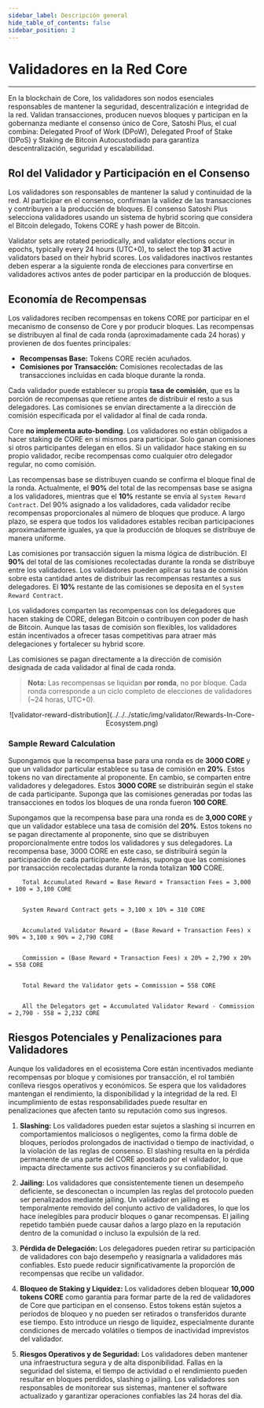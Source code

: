 ```yaml
---
sidebar_label: Descripción general
hide_table_of_contents: false
sidebar_position: 2
---
```


# Validadores en la Red Core

---

En la blockchain de Core, los validadores son nodos esenciales responsables de mantener la seguridad, descentralización e integridad de la red. Validan transacciones, producen nuevos bloques y participan en la gobernanza mediante el consenso único de Core, Satoshi Plus, el cual combina: Delegated Proof of Work (DPoW), Delegated Proof of Stake (DPoS) y Staking de Bitcoin Autocustodiado para garantiza descentralización, seguridad y escalabilidad.

## Rol del Validador y Participación en el Consenso

Los validadores son responsables de mantener la salud y continuidad de la red. Al participar en el consenso, confirman la validez de las transacciones y contribuyen a la producción de bloques. El consenso Satoshi Plus selecciona validadores usando un sistema de hybrid scoring que considera el Bitcoin delegado, Tokens CORE y hash power de Bitcoin.

Validator sets are rotated periodically, and validator elections occur in epochs, typically every 24 hours (UTC+0), to select the top **31** active validators based on their hybrid scores. Los validadores inactivos restantes deben esperar a la siguiente ronda de elecciones para convertirse en validadores activos antes de poder participar en la producción de bloques.

## Economía de Recompensas

Los validadores reciben recompensas en tokens CORE por participar en el mecanismo de consenso de Core y por producir bloques. Las recompensas se distribuyen al final de cada ronda (aproximadamente cada 24 horas) y provienen de dos fuentes principales:

- **Recompensas Base:** Tokens CORE recién acuñados.
- **Comisiones por Transacción:** Comisiones recolectadas de las transacciones incluidas en cada bloque durante la ronda.

Cada validador puede establecer su propia **tasa de comisión**, que es la porción de recompensas que retiene antes de distribuir el resto a sus delegadores. Las comisiones se envían directamente a la dirección de comisión especificada por el validador al final de cada ronda.

Core **no implementa auto-bonding**. Los validadores no están obligados a hacer staking de CORE en sí mismos para participar. Solo ganan comisiones si otros participantes delegan en ellos. Si un validador hace staking en su propio validador, recibe recompensas como cualquier otro delegador regular, no como comisión.

Las recompensas base se distribuyen cuando se confirma el bloque final de la ronda. Actualmente, el **90%** del total de las recompensas base se asigna a los validadores, mientras que el **10%** restante se envía al `System Reward Contract`. Del 90% asignado a los validadores, cada validador recibe recompensas proporcionales al número de bloques que produce. A largo plazo, se espera que todos los validadores estables reciban participaciones aproximadamente iguales, ya que la producción de bloques se distribuye de manera uniforme.

Las comisiones por transacción siguen la misma lógica de distribución. El **90%** del total de las comisiones recolectadas durante la ronda se distribuye entre los validadores. Los validadores pueden aplicar su tasa de comisión sobre esta cantidad antes de distribuir las recompensas restantes a sus delegadores. El **10%** restante de las comisiones se deposita en el `System Reward Contract`.

Los validadores comparten las recompensas con los delegadores que hacen staking de CORE, delegan Bitcoin o contribuyen con poder de hash de Bitcoin. Aunque las tasas de comisión son flexibles, los validadores están incentivados a ofrecer tasas competitivas para atraer más delegaciones y fortalecer su hybrid score.

Las comisiones se pagan directamente a la dirección de comisión designada de cada validador al final de cada ronda.

> **Nota:** Las recompensas se liquidan **por ronda**, no por bloque. Cada ronda corresponde a un ciclo completo de elecciones de validadores (~24 horas, UTC+0).

<p align="center">
![validator-reward-distribution](../../../static/img/validator/Rewards-In-Core-Ecosystem.png)
</p>

### Sample Reward Calculation

Supongamos que la recompensa base para una ronda es de **3000 CORE** y que un validador particular establece su tasa de comisión en **20%**. Estos tokens no van directamente al proponente. En cambio, se comparten entre validadores y delegadores. Estos **3000 CORE** se distribuirán según el stake de cada participante. Suponga que las comisiones generadas por todas las transacciones en todos los bloques de una ronda fueron **100 CORE**.

Supongamos que la recompensa base para una ronda es de **3,000 CORE** y que un validador establece una tasa de comisión del **20%**. Estos tokens no se pagan directamente al proponente, sino que se distribuyen proporcionalmente entre todos los validadores y sus delegadores. La recompensa base, 3000 CORE en este caso, se distribuirá según la participación de cada participante. Además, suponga que las comisiones por transacción recolectadas durante la ronda totalizan **100** CORE.

```maths
    Total Accumulated Reward = Base Reward + Transaction Fees = 3,000 + 100 = 3,100 CORE


    System Reward Contract gets = 3,100 x 10% = 310 CORE  


    Accumulated Validator Reward = (Base Reward + Transaction Fees) x 90% = 3,100 x 90% = 2,790 CORE


    Commission = (Base Reward + Transaction Fees) x 20% = 2,790 x 20% = 558 CORE


    Total Reward the Validator gets = Commission = 558 CORE


    All the Delegators get = Accumulated Validator Reward - Commission = 2,790 - 558 = 2,232 CORE
```

## Riesgos Potenciales y Penalizaciones para Validadores

Aunque los validadores en el ecosistema Core están incentivados mediante recompensas por bloque y comisiones por transacción, el rol también conlleva riesgos operativos y económicos. Se espera que los validadores mantengan el rendimiento, la disponibilidad y la integridad de la red. El incumplimiento de estas responsabilidades puede resultar en penalizaciones que afecten tanto su reputación como sus ingresos.

1. **Slashing:** Los validadores pueden estar sujetos a slashing si incurren en comportamientos maliciosos o negligentes, como la firma doble de bloques, períodos prolongados de inactividad o tiempo de inactividad, o la violación de las reglas de consenso. El slashing resulta en la pérdida permanente de una parte del CORE apostado por el validador, lo que impacta directamente sus activos financieros y su confiabilidad.

2. **Jailing:** Los validadores que consistentemente tienen un desempeño deficiente, se desconectan o incumplen las reglas del protocolo pueden ser penalizados mediante jailing. Un validador en jailing es temporalmente removido del conjunto activo de validadores, lo que los hace inelegibles para producir bloques o ganar recompensas. El jailing repetido también puede causar daños a largo plazo en la reputación dentro de la comunidad o incluso la expulsión de la red.

3. **Pérdida de Delegación:** Los delegadores pueden retirar su participación de validadores con bajo desempeño y reasignarla a validadores más confiables. Esto puede reducir significativamente la proporción de recompensas que recibe un validador.

4. **Bloqueo de Staking y Liquidez:** Los validadores deben bloquear **10,000 tokens CORE** como garantía para formar parte de la red de validadores de Core que participan en el consenso. Estos tokens están sujetos a períodos de bloqueo y no pueden ser retirados o transferidos durante ese tiempo. Esto introduce un riesgo de liquidez, especialmente durante condiciones de mercado volátiles o tiempos de inactividad imprevistos del validador.

5. **Riesgos Operativos y de Seguridad:** Los validadores deben mantener una infraestructura segura y de alta disponibilidad. Fallas en la seguridad del sistema, el tiempo de actividad o el rendimiento pueden resultar en bloques perdidos, slashing o jailing. Los validadores son responsables de monitorear sus sistemas, mantener el software actualizado y garantizar operaciones confiables las 24 horas del día.